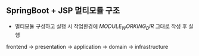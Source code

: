 ## SpringBoot + JSP 멀티모듈 구조

- 멀티모듈 구성하고 실행 시 작업환경에 $MODULE_WORKING_DIR$ 그대로 작성 후 실행

frontend -> presentation -> application -> domain -> infrastructure
